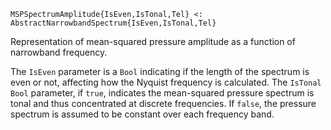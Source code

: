 ```
MSPSpectrumAmplitude{IsEven,IsTonal,Tel} <: AbstractNarrowbandSpectrum{IsEven,IsTonal,Tel}
```

Representation of mean-squared pressure amplitude as a function of narrowband frequency.

The `IsEven` parameter is a `Bool` indicating if the length of the spectrum is even or not, affecting how the Nyquist frequency is calculated. The `IsTonal` `Bool` parameter, if `true`, indicates the mean-squared pressure spectrum is tonal and thus concentrated at discrete frequencies. If `false`, the pressure spectrum is assumed to be constant over each frequency band.
